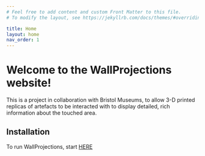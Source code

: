 ```yaml
---
# Feel free to add content and custom Front Matter to this file.
# To modify the layout, see https://jekyllrb.com/docs/themes/#overriding-theme-defaults

title: Home
layout: home
nav_order: 1
---
```


# Welcome to the WallProjections website!

This is a project in collaboration with Bristol Museums, to allow 3-D printed replicas of artefacts to be interacted
with to display detailed, rich information about the touched area.

## Installation

To run WallProjections, start [HERE](/docs/installation)
